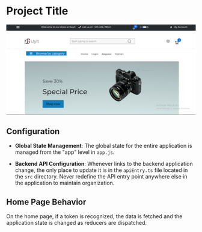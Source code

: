 # Project Title

![Home Page](readme-images/buyit-homepage.PNG)

## Configuration

- **Global State Management**: The global state for the entire application is managed from the "app" level in `app.js`.

- **Backend API Configuration**: Whenever links to the backend application change, the only place to update it is in the `apiEntry.ts` file located in the `src` directory. Never redefine the API entry point anywhere else in the application to maintain organization.

## Home Page Behavior

On the home page, if a token is recognized, the data is fetched and the application state is changed as reducers are dispatched.
